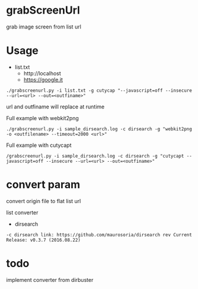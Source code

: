 # grabScreenUrl
grab image screen from list url 

# Usage 
- list.txt
    - http://localhost
    - https://google.it

```{r, engine='bash', count_lines}
./grabscreenurl.py -i list.txt -g cutycap "--javascript=off --insecure --url=<url> --out=<outfiname>"
```
url and outfiname will replace at runtime

Full example with webkit2png
```{r, engine='bash', count_lines}
./grabscreenurl.py -i sample_dirsearch.log -c dirsearch -g "webkit2png -o <outfilename> --timeout=2000 <url>"
```

Full example with cutycapt
```{r, engine='bash', count_lines}
/grabscreenurl.py -i sample_dirsearch.log -c dirsearch -g "cutycapt --javascript=off --insecure --url=<url> --out=<outfiname>"
```

# convert param 
convert origin file to flat list url

list converter 
- dirsearch
```{r, engine='bash', count_lines} 
-c dirsearch link: https://github.com/maurosoria/dirsearch rev Current Release: v0.3.7 (2016.08.22)
```

# todo
implement converter from dirbuster


